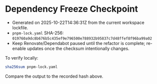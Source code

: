# Dependency Freeze Checkpoint

- Generated on 2025-10-22T14:36:31Z from the current workspace lockfile.
- `pnpm-lock.yaml` SHA-256: `019760a9dc8b676b5c435ef9e796500e788932b95837c7d48ffef8f96ba99a02`
- Keep Renovate/Dependabot paused until the refactor is complete; re-enable updates once the checksum intentionally changes.

To verify locally:
```sh
sha256sum pnpm-lock.yaml
```
Compare the output to the recorded hash above.
